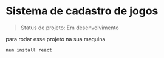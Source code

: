 # Sistema de cadastro de jogos

>Status de projeto: Em desenvolvimento

para rodar esse projeto na sua maquina

```
nem install react
```
